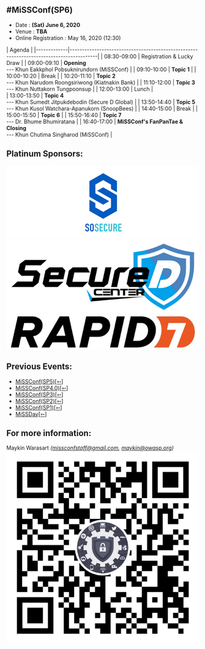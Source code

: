 ## #MiSSConf(SP6)

+ Date : **(Sat) June 6, 2020**
+ Venue : **TBA**
+ Online Registration : May 16, 2020 (12:30)

|      Agenda       																					|
|-------------|-----------------------------------------------------------------------------------------|
| 08:30-09:00 | Registration & Lucky Draw																|
| 09:00-09:10 | **Opening** <br>--- Khun Eakkphol Pobsuknirundorn (MiSSConf)							|
| 09:10-10:00 | **Topic 1** 																		    |
| 10:00-10:20 | Break																					|
| 10:20-11:10 | **Topic 2** <br>--- Khun Narudom Roongsiriwong (Kiatnakin Bank)							|
| 11:10-12:00 | **Topic 3** <br>--- Khun Nuttakorn Tungpoonsup											|
| 12:00-13:00 | Lunch																					|	
| 13:00-13:50 | **Topic 4** <br>--- Khun Sumedt Jitpukdebodin (Secure D Global)							|
| 13:50-14:40 | **Topic 5** <br>--- Khun Kusol Watchara-Apanukorn (SnoopBees)							|
| 14:40-15:00 | Break																					|
| 15:00-15:50 | **Topic 6** 																			|
| 15:50-16:40 | **Topic 7** <br>--- Dr. Bhume Bhumiratana												|
| 16:40-17:00 | **MiSSConf's FanPanTae  & Closing** <br>--- Khun Chutima Singharod (MiSSConf) 			|


## Platinum Sponsors:
[![](/SP6/Sponsors/SoSecure.png "#")](https://www.sosecure.co.th/)
[![](/SP6/Sponsors/SecureD.png "Your Secure Daemon. We provide cyber security services for your company ranging from cyber security training, consultant, penetration testing, incident response, and more.")](https://www.secure-d.tech/)
[![](/SP6/Sponsors/Rapid7.jpg "Accelerate Security, Vuln Management, Compliance")](https://www.rapid7.com/)


## Previous Events:
* [MiSSConf(SP5)](https://www.techtalkthai.com/misscoinf-sp5-date-and-agenda-are-announced/)[[➳](https://www.facebook.com/notes/2450050635052739/)]
* [MiSSConf(SP4.0)](https://www.techtalkthai.com/missconfsp4-0-registration-will-start-in-2018-03-16/)[[➳](https://www.facebook.com/notes/1998382990191517)]
* [MiSSConf(SP3)](https://www.techtalkthai.com/missconfsp3-registration-date-is-marked-at-march-15th-2017-12-00/)[[➳](https://www.facebook.com/notes/1590473300982490)]
* [MiSSConf(SP2)](https://www.techtalkthai.com/missconfsp2-tickets-will-be-available-for-free-at-noon-of-2016-11-03/)[[➳](https://www.facebook.com/notes/1435209959842159)]
* [MiSSConf(SP1)](https://www.techtalkthai.com/introduce-to-missconfsp1-free-it-security-seminar/)[[➳](https://www.facebook.com/notes/1292590137437476)]
* [MiSSDay](https://www.techtalkthai.com/it-connect-miss-day/)[[➳](https://www.facebook.com/notes/1257877097575447)]


## For more information:
Maykin Warasart *(missconfstaff@gmail.com, maykin@owasp.org)*
[![](/img/lineat-missconf-v2-640.png "Talk w/ us via LINE")](https://line.me/R/ti/p/%40missconf)
